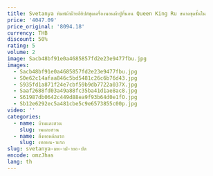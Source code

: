 ```yaml
---
title: Svetanya พิมพ์ผ้าฝ้ายอียิปต์ชุดเครื่องนอนผ้าปูที่นอน Queen King Ru ขนาดชุดชั้นใน
price: '4047.09'
price_original: '8094.18'
currency: THB
discount: 50%
rating: 5
volume: 2
image: Sacb48bf91e0a4685857fd2e23e9477fbu.jpg
images:
  - Sacb48bf91e0a4685857fd2e23e9477fbu.jpg
  - S0e62c14afaa846c5bd5481c26c6b76d43.jpg
  - S935fd1a871f24e7cbf59b9db7722a037X.jpg
  - Saaf2688fd03a49a88fc35ba41d1ae8ac8.jpg
  - S61987db0642c449d88ea9f93b64d0e1fO.jpg
  - Sb12e6292ec5a481cbe5c9e6573855c00p.jpg
video: ''
categories:
  - name: บ้านและสวน
    slug: านและสวน
  - name: สิ่งทอหน้าแรก
    slug: งทอหน-าแรก
slug: svetanya-มพ-าฝ-ายอ-ปต
encode: omzJhas
lang: th
---
```

  